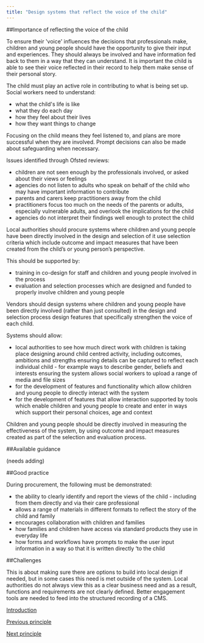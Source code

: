 ```yaml
---
title: "Design systems that reflect the voice of the child"
---
```


##Importance of reflecting the voice of the child

To ensure their 'voice' influences the decisions that professionals make, children and young people should have the opportunity to give their input and experiences. They should always be involved and have information fed back to them in a way that they can understand. It is important the child is able to see their voice reflected in their record to help them make sense of their personal story.

The child must play an active role in contributing to what is being set up. Social workers need to understand:

* what the child's life is like
* what they do each day
* how they feel about their lives
* how they want things to change

Focusing on the child means they feel listened to, and plans are more successful when they are involved. Prompt decisions can also be made about safeguarding when necessary.

Issues identified through Ofsted reviews:

* children are not seen enough by the professionals involved, or asked about their views or feelings
* agencies do not listen to adults who speak on behalf of the child who may have important information to contribute
* parents and carers keep practitioners away from the child
* practitioners focus too much on the needs of the parents or adults, especially vulnerable adults, and overlook the implications for the child
* agencies do not interpret their findings well enough to protect the child

Local authorities should procure systems where children and young people have been directly involved in the design and selection of it use selection criteria which include outcome and impact measures that have been created from the child’s or young person’s perspective. 

This should be supported by: 

* training in co-design for staff and children and young people involved in the process
* evaluation and selection processes which are designed and funded to properly involve children and young people 

Vendors should design systems where children and young people have been directly involved (rather than just consulted) in the design and selection process design features that specifically strengthen the voice of each child.

Systems should allow:

* local authorities to see how much direct work with children is taking place designing around child centred activity, including outcomes, ambitions and strengths ensuring details can be captured to reflect each individual child - for example ways to describe gender, beliefs and interests ensuring the system allows social workers to upload a range of media and file sizes
* for the development of features and functionality which allow children and young people to directly interact with the system 
* for the development of features that allow interaction supported by tools which enable children and young people to create and enter in ways which support their personal choices, age and context

Children and young people should be directly involved in measuring the effectiveness of the system, by using outcome and impact measures created as part of the selection and evaluation process.

##Available guidance

(needs adding)

##Good practice

During procurement, the following must be demonstrated:

* the ability to clearly identify and report the views of the child - including from them directly and via their care professional 
* allows a range of materials in different formats to reflect the story of the child and family
* encourages collaboration with children and families
* how families and children have access via standard products they use in everyday life
* how forms and workflows have prompts to make the user input information in a way so that it is written directly ‘to the child

##Challenges

This is about making sure there are options to build into local design if needed, but in some cases this need is met outside of the system. Local authorities do not always view this as a clear business need and as a result, functions and requirements are not clearly defined. Better engagement tools are needed to feed into the structured recording of a CMS. 

[Introduction](/index)

[Previous principle](/principle-4)

[Next principle](/principle-6)
